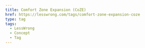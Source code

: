 ```yaml
---
title: Comfort Zone Expansion (CoZE)
href: https://lesswrong.com/tags/comfort-zone-expansion-coze
type: tag
tags:
  - LessWrong
  - Concept
  - Tag
---
```


